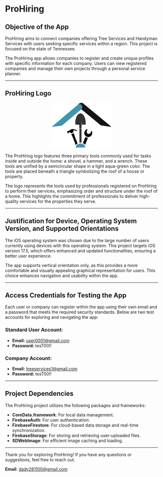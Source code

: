 # ProHiring

## Objective of the App
ProHiring aims to connect companies offering Tree Services and Handyman Services with users seeking specific services within a region. This project is focused on the state of Tennessee.

The ProHiring app allows companies to register and create unique profiles with specific information for each company. Users can view registered companies and manage their own projects through a personal service planner.

---

## ProHiring Logo

<div style="text-align: center;">
    <img src="ProHiring/Assets.xcassets/Logo.imageset/Logo.png" alt="Logo" width="200" height="150">
</div>

The ProHiring logo features three primary tools commonly used for tasks inside and outside the home: a shovel, a hammer, and a wrench. These tools are unified by a semicircular shape in a light aqua-green color. The tools are placed beneath a triangle symbolizing the roof of a house or property.

The logo represents the tools used by professionals registered on ProHiring to perform their services, emphasizing order and structure under the roof of a home. This highlights the commitment of professionals to deliver high-quality services for the properties they serve.

---

## Justification for Device, Operating System Version, and Supported Orientations
The iOS operating system was chosen due to the large number of users currently using devices with this operating system. This project targets iOS version 17.5, which offers enhanced and updated functionalities, ensuring a better user experience.

The app supports vertical orientation only, as this provides a more comfortable and visually appealing graphical representation for users. This choice enhances navigation and usability within the app.

---

## Access Credentials for Testing the App
Each user or company can register within the app using their own email and a password that meets the required security standards. Below are two test accounts for exploring and navigating the app:

### Standard User Account:
- **Email:** user0001@gmail.com  
- **Password:** tesT00!!

### Company Account:
- **Email:** treeservices1@gmail.com  
- **Password:** tesT00!!

---

## Project Dependencies
The ProHiring project utilizes the following packages and frameworks:

- **CoreData.framework**: For local data management.
- **FirebaseAuth**: For user authentication.
- **FirebaseFirestore**: For cloud-based data storage and real-time synchronization.
- **FirebaseStorage**: For storing and retrieving user-uploaded files.
- **SDWebImage**: For efficient image caching and loading.

---

Thank you for exploring ProHiring! If you have any questions or suggestions, feel free to reach out.

**Email**: [dady281100@gmail.com](mailto:dady281100@gmail.com)
